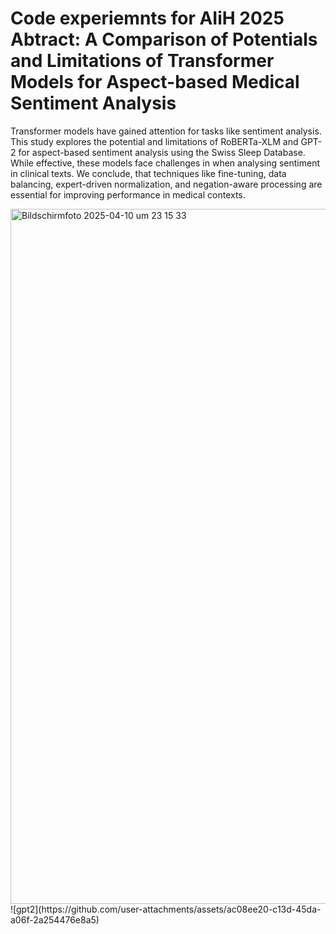 # Code experiemnts for AIiH 2025 Abtract: A Comparison of Potentials and Limitations of Transformer Models for Aspect-based Medical Sentiment Analysis
Transformer models have gained attention for tasks like sentiment analysis. This study explores the potential and limitations of
RoBERTa-XLM and GPT-2 for aspect-based sentiment analysis using the Swiss Sleep Database. While effective, these models face challenges
in when analysing sentiment in clinical texts. We conclude, that techniques like fine-tuning, data balancing, expert-driven normalization, and
negation-aware processing are essential for improving performance in medical contexts.

<img width="1112" alt="Bildschirmfoto 2025-04-10 um 23 15 33" src="https://github.com/user-attachments/assets/cf0222d6-5ffa-431f-8d1d-66febe7dc335" />
![gpt2](https://github.com/user-attachments/assets/ac08ee20-c13d-45da-a06f-2a254476e8a5)

